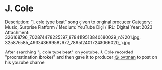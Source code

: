 # J. Cole

Description: “j. cole type beat” song given to original producer
Category: Music, Surprise
Platform / Medium: YouTube
Digi / IRL: Digital
Year: 2023
Attachment: 326168796_702874478225597_8784119513840680029_n%201.jpg, 325876585_493343699582677_7895124017248066020_n.jpg

After searching "j. cole type beat" on youtube, J. Cole recorded "procrastination (broke)" and then gave it to producer [@_bvtman](https://www.instagram.com/_bvtman/) to post on his youtube channe